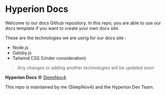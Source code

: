 # Hyperion Docs
Welcome to our docs Github repository. In this repo, you are able to use our docs template if you want to create your own docs site.

These are the technologies we are using for our docs site : 
- Node.js
- Gatsby.js
- Tailwind CSS (Under consideration)
> Any changes or adding another technologies will be updated soon

**Hyperion Docs** © [SleepNov4](https://github.com/sleepnov4).

This repo is maintained by me (SleepNov4) and the Hyperion Dev Team.
